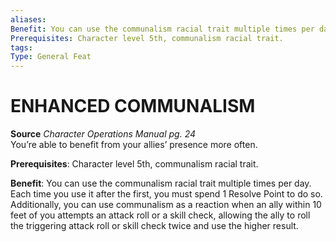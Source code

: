 ```yaml
---
aliases: 
Benefit: You can use the communalism racial trait multiple times per day. Each time you use it after the first, you must spend 1 Resolve Point to do so. Additionally, you can use communalism as a reaction when an ally within 10 feet of you attempts an attack roll or a skill check, allowing the ally to roll the triggering attack roll or skill check twice and use the higher result.
Prerequisites: Character level 5th, communalism racial trait.
tags: 
Type: General Feat
---
```

# ENHANCED COMMUNALISM
**Source** _Character Operations Manual pg. 24_  
You’re able to benefit from your allies’ presence more often.

**Prerequisites**: Character level 5th, communalism racial trait.

**Benefit**: You can use the communalism racial trait multiple times per day. Each time you use it after the first, you must spend 1 Resolve Point to do so. Additionally, you can use communalism as a reaction when an ally within 10 feet of you attempts an attack roll or a skill check, allowing the ally to roll the triggering attack roll or skill check twice and use the higher result.